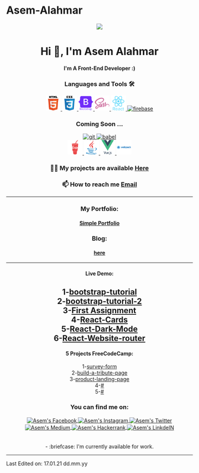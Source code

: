 # Asem-Alahmar
<div align="center">
<img src="https://i.imgur.com/8MupZHY.gif" width="400px" />
<br>

# Hi 👋, I'm **Asem Alahmar**

####  I'm A Front-End Developer :)


### Languages and Tools 🛠 
<a href="https://www.w3.org/html/" target="_blank"> <img src="https://raw.githubusercontent.com/devicons/devicon/master/icons/html5/html5-original-wordmark.svg" alt="html5" width="40" height="40"/> </a> 
<a href="https://www.w3schools.com/css/" target="_blank"> <img src="https://raw.githubusercontent.com/devicons/devicon/master/icons/css3/css3-original-wordmark.svg" alt="css3" width="40" height="40"/> </a>
<a href="https://getbootstrap.com" target="_blank"> 
 <img src="https://raw.githubusercontent.com/devicons/devicon/master/icons/bootstrap/bootstrap-plain-wordmark.svg" alt="bootstrap" width="40" height="40"/> </a> 
<a href="https://sass-lang.com" target="_blank"> <img src="https://raw.githubusercontent.com/devicons/devicon/master/icons/sass/sass-original.svg" alt="sass" width="40" height="40"/> </a> 
</a> <a href="https://reactjs.org/" target="_blank"> <img src="https://raw.githubusercontent.com/devicons/devicon/master/icons/react/react-original-wordmark.svg" alt="react" width="40" height="40"/> </a> 
<a href="https://firebase.google.com/" target="_blank"> <img src="https://www.vectorlogo.zone/logos/firebase/firebase-icon.svg" alt="firebase" width="40" height="40"/> </a> 

### Coming Soon ... 

<a href="https://git-scm.com/" target="_blank"> <img src="https://www.vectorlogo.zone/logos/git-scm/git-scm-icon.svg" alt="git" width="40" height="40"/> </a> 
<a href="https://babeljs.io/" target="_blank"> 
 <img src="https://www.vectorlogo.zone/logos/babeljs/babeljs-icon.svg" alt="babel" width="40" height="40"/> </a>  
<a href="https://gulpjs.com" target="_blank"> <img src="https://raw.githubusercontent.com/devicons/devicon/master/icons/gulp/gulp-plain.svg" alt="gulp" width="40" height="40"/> </a> 
<a href="https://www.java.com" target="_blank"> <img src="https://raw.githubusercontent.com/devicons/devicon/master/icons/java/java-original.svg" alt="java" width="40" height="40"/> 
<a href="https://vuejs.org/" target="_blank"> <img src="https://raw.githubusercontent.com/devicons/devicon/master/icons/vuejs/vuejs-original-wordmark.svg" alt="vuejs" width="40" height="40"/> </a> 
<a href="https://webpack.js.org" target="_blank"> <img src="https://raw.githubusercontent.com/devicons/devicon/d00d0969292a6569d45b06d3f350f463a0107b0d/icons/webpack/webpack-original-wordmark.svg" alt="webpack" width="40" height="40"/> </a> 


### 👨‍💻 My projects are available [Here](https://github.com/asem-alahmar?tab=repositories)

### 📫 How to reach me [Email](**mo.asem.alahmar@gmail.com**)


---------------
### My Portfolio:
#### [Simple Portfolio](https://my-portfolio-asem.vercel.app)

### Blog:
#### [here](https://asem.hashnode.dev)
---------------
#### Live Demo:
1-[bootstrap-tutorial](https://bootstrap-tutorial.vercel.app) <br>
2-[bootstrap-tutorial-2](https://asem.vercel.app) <br>
3-[First Assignment](https://decor-five.vercel.app) <br>
4-[React-Cards](https://react-cards-psi-six.vercel.app/#) <br>
5-[React-Dark-Mode](https://react-dark-mode1.vercel.app/) <br>
6-[React-Website-router](https://react-website-router.vercel.app) <br>
---------------
#### 5 Projects FreeCodeCamp:
1-[survey-form](https://survey-form-rho.vercel.app) <br>
2-[build-a-tribute-page](https://build-a-tribute-page.vercel.app) <br>
3-[product-landing-page](https://product-landing-page-rose.vercel.app) <br>
4-[#](#) <br>
5-[#](#) <br>


 
### You can find me on:
<div align="center" >
<a href="https://www.facebook.com/asem.alahmar/" >
  <img align="center" alt="Asem's Facebook" width="22px" src="https://cdn.jsdelivr.net/npm/simple-icons@v3/icons/facebook.svg" />
</a>  
<a href="https://www.instagram.com/asem.a.h/" >
  <img align="center" alt="Asem's Instagram" width="22px" src="https://cdn.jsdelivr.net/npm/simple-icons@v3/icons/instagram.svg" />
</a>
<a href="https://twitter.com/Asem_Alahmar" >
  <img align="center" alt="Asem's Twitter" width="22px" src="https://cdn.jsdelivr.net/npm/simple-icons@v3/icons/twitter.svg" />
</a>
<a href="https://medium.com/@asem-alahmar" >
  <img align="center" alt="Asem's Medium" width="22px" src="https://cdn.jsdelivr.net/npm/simple-icons@v3/icons/medium.svg" />
</a>
<a href="https://www.hackerrank.com/AsemAlahmar" >
  <img align="center" alt="Asem's Hackerrank" width="22px" src="https://cdn.jsdelivr.net/npm/simple-icons@v3/icons/hackerrank.svg" />
</a>
<a href="https://www.linkedin.com/in/mohamad-asem-alahmar/" >
  <img align="center" alt="Asem's LinkdeIN" width="22px" src="https://cdn.jsdelivr.net/npm/simple-icons@v3/icons/linkedin.svg" />
</a>
<br>
<br>
<br>
- :briefcase: I'm currently available for work.
</div>
</div>



--------

Last Edited on: 17.01.21
 		dd.mm.yy
